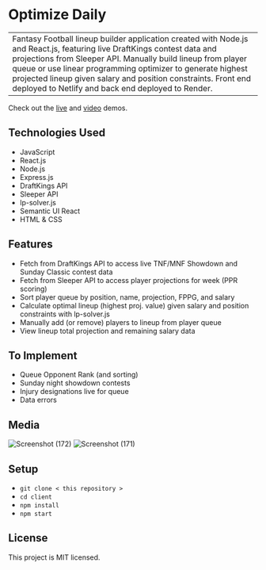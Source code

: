 # Optimize Daily
<table>
  <tr>
    <td>
Fantasy Football lineup builder application created with Node.js and React.js, featuring live DraftKings contest data and projections from Sleeper API. Manually build lineup from player queue or use linear programming optimizer to generate highest projected lineup given salary and position constraints. Front end deployed to Netlify and back end deployed to Render. 
    </td>
  </tr>
</table> 

Check out the <a href="https://optimize-daily.netlify.app/">live</a> and <a href="https://vimeo.com/891037624">video</a> demos.

## Technologies Used
- JavaScript
- React.js
- Node.js
- Express.js
- DraftKings API
- Sleeper API
- lp-solver.js
- Semantic UI React
- HTML & CSS

## Features
- Fetch from DraftKings API to access live TNF/MNF Showdown and Sunday Classic contest data
- Fetch from Sleeper API to access player projections for week (PPR scoring)
- Sort player queue by position, name, projection, FPPG, and salary
- Calculate optimal lineup (highest proj. value) given salary and position constraints with lp-solver.js 
- Manually add (or remove) players to lineup from player queue
- View lineup total projection and remaining salary data

## To Implement
- Queue Opponent Rank (and sorting)
- Sunday night showdown contests
- Injury designations live for queue
- Data errors

## Media 
![Screenshot (172)](https://github.com/ashhhlynn/optimize-fantasy-football/assets/84604278/b892c9d2-fd56-4a02-95ff-e513d550c061)
![Screenshot (171)](https://github.com/ashhhlynn/optimize-fantasy-football/assets/84604278/47e16135-eb44-41fa-b4ea-807702fc555e)

## Setup
- ` git clone < this repository > `
- ` cd client  `
- ` npm install `
- ` npm start `

## License 
This project is MIT licensed.
